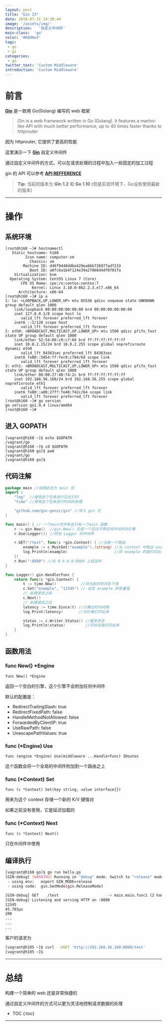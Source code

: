 ```yaml
---
layout: post
title: "Gin 23"
date: 2018-07-31 14:38:44
image: '/assets/img/'
description:   '自定义中间件'
main-class:  'go'
color: '#68d6e3'
tags:
 - go
 - gi
categories: 
 - go
twitter_text: 'Custom Middleware'
introduction: 'Custom Middleware'
---
```


# 前言 #


**[Gin][gin]** 是一款用 Go(Golang) 编写的 web 框架

>Gin is a web framework written in Go (Golang). It features a martini-like API with much better performance, up to 40 times faster thanks to httprouter

因为 httprouter, 它提供了更高的性能

这里演示一下 **[Gin][gin]** 自定义中间件

通过自定义中间件的方式，可以在请求处理的过程中加入一些固定的加工过程

gin 的 API 可以参考 **[API REFFERENCE][gin_api_doc]**

> **Tip:** 当前的版本为 **Gin 1.2** 和 **Go 1.10** (但是实验环境下，Go没有使用最新的版本)

---

# 操作 #

## 系统环境 ##

~~~
[root@h160 ~]# hostnamectl 
   Static hostname: h160
         Icon name: computer-vm
           Chassis: vm
        Machine ID: d46f9440d4be429ea66b726977adf233
           Boot ID: a0fc6a1b4f124e39a27866d4df0701fa
    Virtualization: kvm
  Operating System: CentOS Linux 7 (Core)
       CPE OS Name: cpe:/o:centos:centos:7
            Kernel: Linux 3.10.0-862.2.3.el7.x86_64
      Architecture: x86-64
[root@h160 ~]# ip a 
1: lo: <LOOPBACK,UP,LOWER_UP> mtu 65536 qdisc noqueue state UNKNOWN group default qlen 1000
    link/loopback 00:00:00:00:00:00 brd 00:00:00:00:00:00
    inet 127.0.0.1/8 scope host lo
       valid_lft forever preferred_lft forever
    inet6 ::1/128 scope host 
       valid_lft forever preferred_lft forever
2: eth0: <BROADCAST,MULTICAST,UP,LOWER_UP> mtu 1500 qdisc pfifo_fast state UP group default qlen 1000
    link/ether 52:54:00:c9:c7:04 brd ff:ff:ff:ff:ff:ff
    inet 10.0.2.15/24 brd 10.0.2.255 scope global noprefixroute dynamic eth0
       valid_lft 84363sec preferred_lft 84363sec
    inet6 fe80::5054:ff:fec9:c704/64 scope link 
       valid_lft forever preferred_lft forever
3: eth1: <BROADCAST,MULTICAST,UP,LOWER_UP> mtu 1500 qdisc pfifo_fast state UP group default qlen 1000
    link/ether 08:00:27:48:f4:2c brd ff:ff:ff:ff:ff:ff
    inet 192.168.56.160/24 brd 192.168.56.255 scope global noprefixroute eth1
       valid_lft forever preferred_lft forever
    inet6 fe80::a00:27ff:fe48:f42c/64 scope link 
       valid_lft forever preferred_lft forever
[root@h160 ~]# go version
go version go1.9.4 linux/amd64
[root@h160 ~]#
~~~

## 进入 GOPATH ##

~~~
[vagrant@h160 ~]$ echo $GOPATH
/vagrant/go
[vagrant@h160 ~]$ cd $GOPATH
[vagrant@h160 go]$ pwd
/vagrant/go
[vagrant@h160 go]$ 
~~~

## 代码注解 ##

~~~go
package main //指明此包为 main 包
import (
	"log"  //使用这个包来进行日志打印
	"time" //使用这个包来进行时间的处理

	"github.com/gin-gonic/gin" //导入 gin 包
)

func main() { // 一个main包中有且只有一个main 函数
	r := gin.New()  //gin.New() 生成一个空白不带任何中间件的引擎
	r.Use(Logger()) //附加 Logger 的中间件

	r.GET("/test", func(c *gin.Context) { //注册一个路由
		example := c.MustGet("example").(string) //从 context 中取出 example 这个值，转化成 string 交给 example
		log.Println(example)                     //将 example 的值打印出来
	})
	r.Run(":8080") //在 0.0.0.0:8080 上启监听
}

func Logger() gin.HandlerFunc {
	return func(c *gin.Context) {
		t := time.Now()           //将当前的时间存下来
		c.Set("example", "12345") // 设定 example 的变量值
		// 处理请求之前
		c.Next()
		// 处理请求之后
		latency := time.Since(t) //计算出时间间隔
		log.Print(latency)       //将价格打印出来

		status := c.Writer.Status() //接受状态
		log.Println(status)         //将状态值打印出来
	}
}
~~~

## 函数用法 ##


### func New() *Engine ###

~~~
func New() *Engine
~~~

返回一个空白的引擎，这个引擎不会附加任何中间件

默认的配置是：

- RedirectTrailingSlash: true 
- RedirectFixedPath: false
- HandleMethodNotAllowed: false 
- ForwardedByClientIP: true 
- UseRawPath: false 
- UnescapePathValues: true

### func (*Engine) Use ###

~~~
func (engine *Engine) Use(middleware ...HandlerFunc) IRoutes
~~~

这个函数会将一个全局的中间件附加到一个路由之上

### func (*Context) Set ###

~~~
func (c *Context) Set(key string, value interface{})
~~~

用来为这个 context 存储一个新的 K/V 键值对

如果之前没有使用，它是延迟加载的

### func (*Context) Next ###

~~~
func (c *Context) Next()
~~~

只在中间件中使用






## 编译执行

~~~bash
[vagrant@h160 go]$ go run hello.go
[GIN-debug] [WARNING] Running in "debug" mode. Switch to "release" mode in production.
 - using env:	export GIN_MODE=release
 - using code:	gin.SetMode(gin.ReleaseMode)

[GIN-debug] GET    /test                     --> main.main.func1 (2 handlers)
[GIN-debug] Listening and serving HTTP on :8080
12345
45.783µs
200
...
...
...
~~~

客户的请求为

~~~bash
[vagrant@h105 ~]$ curl  -XGET 'http://192.168.56.160:8080/test'
[vagrant@h105 ~]$ 
~~~

---

# 总结 #

构建一个简单的 web 还是非常快捷的

通过自定义中间件的方式可以更为灵活地控制请求数据的处理

* TOC
{:toc}

---

[gin]:https://github.com/gin-gonic/gin
[gin_api_doc]:https://godoc.org/github.com/gin-gonic/gin
[validator]:https://godoc.org/gopkg.in/go-playground/validator.v8






